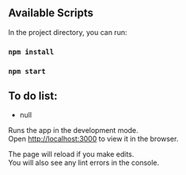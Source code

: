 
## Available Scripts

In the project directory, you can run:
### `npm install`

### `npm start`

## To do list:
* null

Runs the app in the development mode.\
Open [http://localhost:3000](http://localhost:3000) to view it in the browser.

The page will reload if you make edits.\
You will also see any lint errors in the console.

